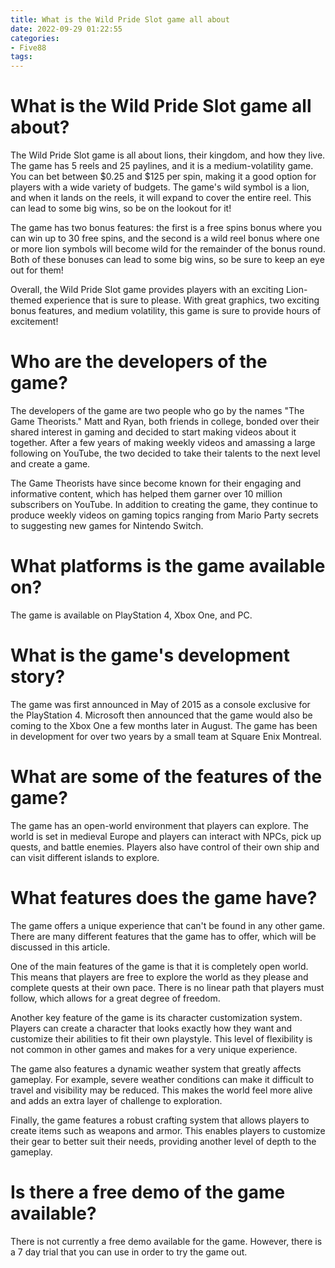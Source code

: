 ```yaml
---
title: What is the Wild Pride Slot game all about
date: 2022-09-29 01:22:55
categories:
- Five88
tags:
---
```



#  What is the Wild Pride Slot game all about?

The Wild Pride Slot game is all about lions, their kingdom, and how they live. The game has 5 reels and 25 paylines, and it is a medium-volatility game. You can bet between $0.25 and $125 per spin, making it a good option for players with a wide variety of budgets. The game's wild symbol is a lion, and when it lands on the reels, it will expand to cover the entire reel. This can lead to some big wins, so be on the lookout for it!

The game has two bonus features: the first is a free spins bonus where you can win up to 30 free spins, and the second is a wild reel bonus where one or more lion symbols will become wild for the remainder of the bonus round. Both of these bonuses can lead to some big wins, so be sure to keep an eye out for them!

Overall, the Wild Pride Slot game provides players with an exciting Lion-themed experience that is sure to please. With great graphics, two exciting bonus features, and medium volatility, this game is sure to provide hours of excitement!

#  Who are the developers of the game?

The developers of the game are two people who go by the names "The Game Theorists." Matt and Ryan, both friends in college, bonded over their shared interest in gaming and decided to start making videos about it together. After a few years of making weekly videos and amassing a large following on YouTube, the two decided to take their talents to the next level and create a game.

The Game Theorists have since become known for their engaging and informative content, which has helped them garner over 10 million subscribers on YouTube. In addition to creating the game, they continue to produce weekly videos on gaming topics ranging from Mario Party secrets to suggesting new games for Nintendo Switch.

#  What platforms is the game available on?

The game is available on PlayStation 4, Xbox One, and PC.

# What is the game's development story?

The game was first announced in May of 2015 as a console exclusive for the PlayStation 4. Microsoft then announced that the game would also be coming to the Xbox One a few months later in August. The game has been in development for over two years by a small team at Square Enix Montreal.

# What are some of the features of the game?

The game has an open-world environment that players can explore. The world is set in medieval Europe and players can interact with NPCs, pick up quests, and battle enemies. Players also have control of their own ship and can visit different islands to explore.

#  What features does the game have?

The game offers a unique experience that can't be found in any other game. There are many different features that the game has to offer, which will be discussed in this article.

One of the main features of the game is that it is completely open world. This means that players are free to explore the world as they please and complete quests at their own pace. There is no linear path that players must follow, which allows for a great degree of freedom.

Another key feature of the game is its character customization system. Players can create a character that looks exactly how they want and customize their abilities to fit their own playstyle. This level of flexibility is not common in other games and makes for a very unique experience.

The game also features a dynamic weather system that greatly affects gameplay. For example, severe weather conditions can make it difficult to travel and visibility may be reduced. This makes the world feel more alive and adds an extra layer of challenge to exploration.

Finally, the game features a robust crafting system that allows players to create items such as weapons and armor. This enables players to customize their gear to better suit their needs, providing another level of depth to the gameplay.

#  Is there a free demo of the game available?

There is not currently a free demo available for the game. However, there is a 7 day trial that you can use in order to try the game out.